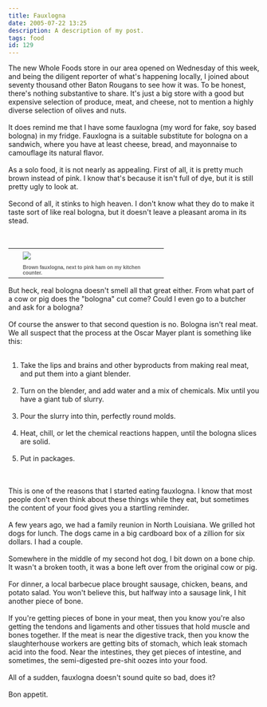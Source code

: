 ```yaml
---
title: Fauxlogna
date: 2005-07-22 13:25
description: A description of my post.
tags: food
id: 129
---
```

The new Whole Foods store in our area opened on Wednesday of this week, and being the diligent reporter of what's happening locally, I joined about seventy thousand other Baton Rougans to see how it was.  To be honest, there's nothing substantive to share.  It's just a big store with a good but expensive selection of produce, meat, and cheese, not to mention a highly diverse selection of olives and nuts.
<span class="spanEndPreview">&nbsp;</span><br /><br />It does remind me that I have some fauxlogna (my word for fake, soy based bologna) in my fridge.  Fauxlogna is a suitable substitute for bologna on a sandwich, where you have at least cheese, bread, and mayonnaise to camouflage its natural flavor.  <br />
<br />
As a solo food, it is not nearly as appealing.  First of all, it is pretty much brown instead of pink.  I know that's because it isn't full of dye, but it is still pretty ugly to look at.  <br />
<br />
Second of all, it stinks to high heaven.  I don't know what they do to make it taste sort of like real bologna, but it doesn't leave a pleasant aroma in its stead.<br />
<br />
<table cellpadding=0 cellspacing=0 border=0 align=right><tr><td width=5 rowspan=2><spacer type=block width=5 height=1></spacer></td><td width=275><img src="/img/fauxlogna.jpg" aborder=0 vspace=4 wwidth=250/></td></tr><tr><td width=275><font face="verdana, arial, geneva" size=1 color=#666666><b>Brown fauxlogna, next to pink ham on my kitchen counter.</b></font></td></tr></table><br />
<br />
But heck, real bologna doesn't smell all that great either.  From what part of a cow or pig does the "bologna" cut come?  Could I even go to a butcher and ask for a bologna?<br />
<br />
Of course the answer to that second question is no.  Bologna isn't real meat.  We all suspect that the process at the Oscar Mayer plant is something like this:<br />
<br />
<ol><li>Take the lips and brains and other byproducts from making real meat, and put them into a giant blender.<br /><br /></li><li>Turn on the blender, and add water and a mix of chemicals.  Mix until you have a giant tub of slurry.<br /><br /></li><li>Pour the slurry into thin, perfectly round molds.<br /><br /></li><li>Heat, chill, or let the chemical reactions happen, until the bologna slices are solid.<br /><br /></li><li>Put in packages.</li></ol><br />
<br />
This is one of the reasons that I started eating fauxlogna.  I know that most people don't even think about these things while they eat, but sometimes the content of your food gives you a startling reminder.<br />
<br />
A few years ago, we had a family reunion in North Louisiana.  We grilled hot dogs for lunch.  The dogs came in a big cardboard box of a zillion for six dollars.  I had a couple.<br />
<br />
Somewhere in the middle of my second hot dog, I bit down on a bone chip.  It wasn't a broken tooth, it was a bone left over from the original cow or pig.<br />
<br />
For dinner, a local barbecue place brought sausage, chicken, beans, and potato salad.  You won't believe this, but halfway into a sausage link, I hit another piece of bone.<br />
<br />
If you're getting pieces of bone in your meat, then you know you're also getting the tendons and ligaments and other tissues that hold muscle and bones together.  If the meat is near the digestive track, then you know the slaughterhouse workers are getting bits of stomach, which leak stomach acid into the food.  Near the intestines, they get pieces of intestine, and sometimes, the semi-digested pre-shit oozes into your food.<br />
<br />
All of a sudden, fauxlogna doesn't sound quite so bad, does it?<br />
<br />
Bon appetit.<br />

